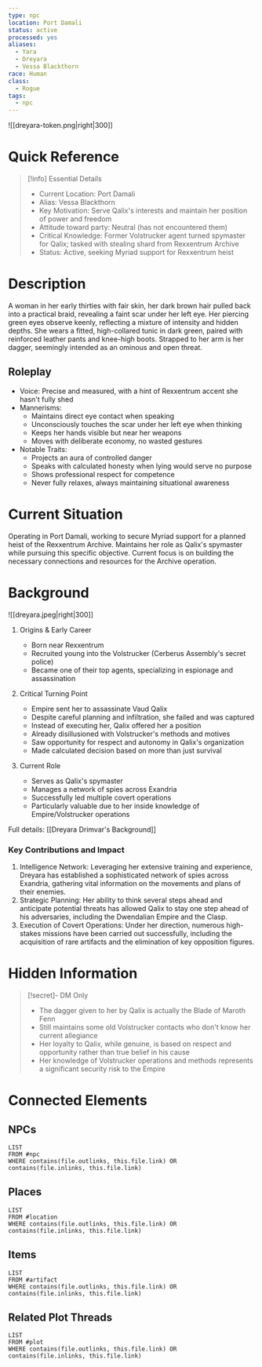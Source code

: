 ```yaml
---
type: npc
location: Port Damali
status: active
processed: yes
aliases:
  - Yara
  - Dreyara
  - Vessa Blackthorn
race: Human
class:
  - Rogue
tags:
  - npc
---
```

![[dreyara-token.png|right|300]]

# Quick Reference
> [!info] Essential Details
> - Current Location: Port Damali
> - Alias: Vessa Blackthorn
> - Key Motivation: Serve Qalix's interests and maintain her position of power and freedom
> - Attitude toward party: Neutral (has not encountered them)
> - Critical Knowledge: Former Volstrucker agent turned spymaster for Qalix; tasked with stealing shard from Rexxentrum Archive
> - Status: Active, seeking Myriad support for Rexxentrum heist

# Description
A woman in her early thirties with fair skin, her dark brown hair pulled back into a practical braid, revealing a faint scar under her left eye. Her piercing green eyes observe keenly, reflecting a mixture of intensity and hidden depths. She wears a fitted, high-collared tunic in dark green, paired with reinforced leather pants and knee-high boots. Strapped to her arm is her dagger, seemingly intended as an ominous and open threat.

## Roleplay
- Voice: Precise and measured, with a hint of Rexxentrum accent she hasn't fully shed
- Mannerisms:
  - Maintains direct eye contact when speaking
  - Unconsciously touches the scar under her left eye when thinking
  - Keeps her hands visible but near her weapons
  - Moves with deliberate economy, no wasted gestures
- Notable Traits:
  - Projects an aura of controlled danger
  - Speaks with calculated honesty when lying would serve no purpose
  - Shows professional respect for competence
  - Never fully relaxes, always maintaining situational awareness

# Current Situation
Operating in Port Damali, working to secure Myriad support for a planned heist of the Rexxentrum Archive. Maintains her role as Qalix's spymaster while pursuing this specific objective. Current focus is on building the necessary connections and resources for the Archive operation.

# Background
![[dreyara.jpeg|right|300]]

1. Origins & Early Career
	- Born near Rexxentrum
	- Recruited young into the Volstrucker (Cerberus Assembly's secret police)
	- Became one of their top agents, specializing in espionage and assassination

2. Critical Turning Point
	- Empire sent her to assassinate Vaud Qalix
	- Despite careful planning and infiltration, she failed and was captured
	- Instead of executing her, Qalix offered her a position
	- Already disillusioned with Volstrucker's methods and motives
	- Saw opportunity for respect and autonomy in Qalix's organization
	- Made calculated decision based on more than just survival

3. Current Role
	- Serves as Qalix's spymaster
	- Manages a network of spies across Exandria
	- Successfully led multiple covert operations
	- Particularly valuable due to her inside knowledge of Empire/Volstrucker operations

Full details: [[Dreyara Drimvar's Background]]

### Key Contributions and Impact
1. Intelligence Network: Leveraging her extensive training and experience, Dreyara has established a sophisticated network of spies across Exandria, gathering vital information on the movements and plans of their enemies.
2. Strategic Planning: Her ability to think several steps ahead and anticipate potential threats has allowed Qalix to stay one step ahead of his adversaries, including the Dwendalian Empire and the Clasp.
3. Execution of Covert Operations: Under her direction, numerous high-stakes missions have been carried out successfully, including the acquisition of rare artifacts and the elimination of key opposition figures.

# Hidden Information
> [!secret]- DM Only
> - The dagger given to her by Qalix is actually the Blade of Maroth Fenn
> - Still maintains some old Volstrucker contacts who don't know her current allegiance
> - Her loyalty to Qalix, while genuine, is based on respect and opportunity rather than true belief in his cause
> - Her knowledge of Volstrucker operations and methods represents a significant security risk to the Empire

# Connected Elements
## NPCs
```dataview
LIST
FROM #npc
WHERE contains(file.outlinks, this.file.link) OR contains(file.inlinks, this.file.link)
```
## Places
```dataview
LIST
FROM #location
WHERE contains(file.outlinks, this.file.link) OR contains(file.inlinks, this.file.link)
```
## Items
```dataview
LIST
FROM #artifact 
WHERE contains(file.outlinks, this.file.link) OR contains(file.inlinks, this.file.link)
```
## Related Plot Threads
```dataview
LIST
FROM #plot 
WHERE contains(file.outlinks, this.file.link) OR contains(file.inlinks, this.file.link)
```
